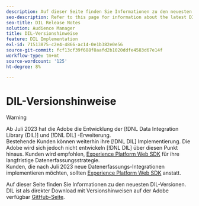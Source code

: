 ```yaml
---
description: Auf dieser Seite finden Sie Informationen zu den neuesten DIL-Versionen.
seo-description: Refer to this page for information about the latest DIL releases
seo-title: DIL Release Notes
solution: Audience Manager
title: DIL-Versionshinweise
feature: DIL Implementation
exl-id: 71513875-c2e4-4866-ac14-0e1b382e0e56
source-git-commit: fcf13cf39f688f8aafd2b1020ddfe4583d67e14f
workflow-type: tm+mt
source-wordcount: '125'
ht-degree: 8%

---
```


# DIL-Versionshinweise

>[!WARNING]
>
>Ab Juli 2023 hat die Adobe die Entwicklung der [!DNL Data Integration Library (DIL)] und [!DNL DIL] -Erweiterung.
><br>
>Bestehende Kunden können weiterhin ihre [!DNL DIL] Implementierung. Die Adobe wird sich jedoch nicht entwickeln [!DNL DIL] über diesen Punkt hinaus. Kunden wird empfohlen, [Experience Platform Web SDK](https://experienceleague.adobe.com/docs/experience-platform/edge/home.html?lang=en) für ihre langfristige Datenerfassungsstrategie.
><br>
>Kunden, die nach Juli 2023 neue Datenerfassungs-Integrationen implementieren möchten, sollten [Experience Platform Web SDK](https://experienceleague.adobe.com/docs/experience-platform/edge/home.html?lang=en) anstatt.

Auf dieser Seite finden Sie Informationen zu den neuesten DIL-Versionen. DIL ist als direkter Download mit Versionshinweisen auf der Adobe verfügbar [GitHub-Seite](https://github.com/Adobe-Marketing-Cloud/dil/releases).
